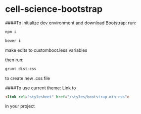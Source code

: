 # cell-science-bootstrap

####To initialize dev environment and download Bootstrap:
run:
```bash
npm i
```

```bash
bower i
```

make edits to customboot.less variables

then run:
```bash
grunt dist-css
```
to create new .css file

####To use current theme:
Link to 
```html
<link rel="stylesheet" href="/styles/bootstrap.min.css">
```
in your project


